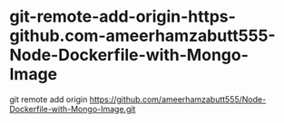 # git-remote-add-origin-https-github.com-ameerhamzabutt555-Node-Dockerfile-with-Mongo-Image
git remote add origin https://github.com/ameerhamzabutt555/Node-Dockerfile-with-Mongo-Image.git
